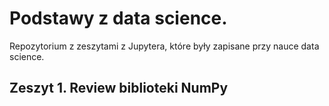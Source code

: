 # Podstawy z data science.
Repozytorium z zeszytami z Jupytera, które były zapisane przy nauce data science. 

## Zeszyt 1. Review biblioteki NumPy
